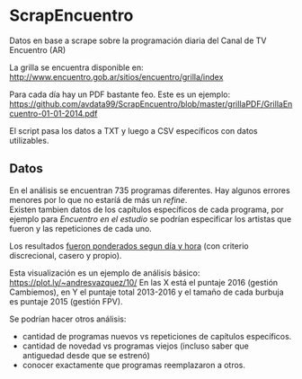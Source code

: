 # ScrapEncuentro
Datos en base a scrape sobre la programación diaria del Canal de TV Encuentro (AR)  

La grilla se encuentra disponible en:  
http://www.encuentro.gob.ar/sitios/encuentro/grilla/index  

Para cada día hay un PDF bastante feo. Este es un ejemplo:  
https://github.com/avdata99/ScrapEncuentro/blob/master/grillaPDF/GrillaEncuentro-01-01-2014.pdf  

El script pasa los datos a TXT y luego a CSV específicos con datos utilizables.  

## Datos

En el análisis se encuentran 735 programas diferentes. Hay algunos errores menores por lo que no estaríá de más un _refine_.  
Existen tambien datos de los capítulos específicos de cada programa, por ejemplo para _Encuentro en el estudio_ se podrían especificar los artistas que fueron y las repeticiones de cada uno.  

Los resultados [fueron ponderados segun día y hora](https://github.com/avdata99/ScrapEncuentro/blob/master/scrapencuentro.py#L76-L104) (con criterio discrecional, casero y propio).  


Esta visualización es un ejemplo de análisis básico:  
https://plot.ly/~andresvazquez/10/
En las X está el puntaje 2016 (gestión Cambiemos), en Y el puntaje total 2013-2016 y el tamaño de cada burbuja es puntaje 2015 (gestión FPV).  

Se podrían hacer otros análisis:  
 - cantidad de programas nuevos vs repeticiones de capítulos específicos.
 - cantidad de novedad vs programas viejos (incluso saber que antiguedad desde que se estrenó)
 - conocer exactamente que programas reemplazaron a otros.  
